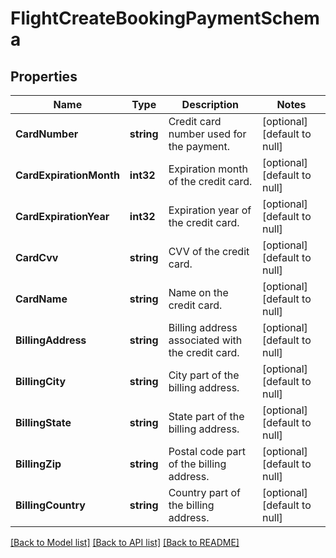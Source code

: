 # FlightCreateBookingPaymentSchema

## Properties
Name | Type | Description | Notes
------------ | ------------- | ------------- | -------------
**CardNumber** | **string** | Credit card number used for the payment. | [optional] [default to null]
**CardExpirationMonth** | **int32** | Expiration month of the credit card. | [optional] [default to null]
**CardExpirationYear** | **int32** | Expiration year of the credit card. | [optional] [default to null]
**CardCvv** | **string** | CVV of the credit card. | [optional] [default to null]
**CardName** | **string** | Name on the credit card. | [optional] [default to null]
**BillingAddress** | **string** | Billing address associated with the credit card. | [optional] [default to null]
**BillingCity** | **string** | City part of the billing address. | [optional] [default to null]
**BillingState** | **string** | State part of the billing address. | [optional] [default to null]
**BillingZip** | **string** | Postal code part of the billing address. | [optional] [default to null]
**BillingCountry** | **string** | Country part of the billing address. | [optional] [default to null]

[[Back to Model list]](../README.md#documentation-for-models) [[Back to API list]](../README.md#documentation-for-api-endpoints) [[Back to README]](../README.md)

